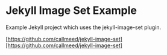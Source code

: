 # Jekyll Image Set Example

Example Jekyll project which uses the jekyll-image-set plugin. 

[https://github.com/callmeed/jekyll-image-set][https://github.com/callmeed/jekyll-image-set]